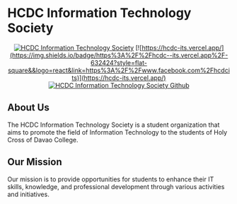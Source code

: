 # HCDC Information Technology Society

<!-- image here 1920 x 1080 -->
<div align="center">

[![HCDC Information Technology Society](https://img.shields.io/badge/HCDC_Information_Technology_Society-blue?style=flat-square&logo=facebook&link=https%3A%2F%2Fwww.facebook.com%2Fhcdcits)](https://www.facebook.com/hcdcits)
[![https://hcdc-its.vercel.app/](https://img.shields.io/badge/https%3A%2F%2Fhcdc--its.vercel.app%2F-632424?style=flat-square&&logo=react&link=https%3A%2F%2Fwww.facebook.com%2Fhcdcits)](https://hcdc-its.vercel.app/)
[![HCDC Information Technology Society Github](https://img.shields.io/badge/HCDC_Information_Technology_Society-black?style=flat-square&logo=github&link=https%3A%2F%2Fwww.facebook.com%2Fhcdcits)](https://www.facebook.com/hcdcits)

</div>


## About Us

The HCDC Information Technology Society is a student organization that aims to promote the field of Information Technology to the students of Holy Cross of Davao College.

## Our Mission 

Our mission is to provide opportunities for students to enhance their IT skills, knowledge, and professional development through various activities and initiatives.



